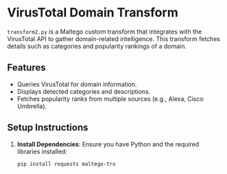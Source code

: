 # VirusTotal Domain Transform

`transform2.py` is a Maltego custom transform that integrates with the VirusTotal API to gather domain-related intelligence. This transform fetches details such as categories and popularity rankings of a domain.

## Features
- Queries VirusTotal for domain information.
- Displays detected categories and descriptions.
- Fetches popularity ranks from multiple sources (e.g., Alexa, Cisco Umbrella).

## Setup Instructions
1. **Install Dependencies**:
   Ensure you have Python and the required libraries installed:
   ```bash
   pip install requests maltego-trx

